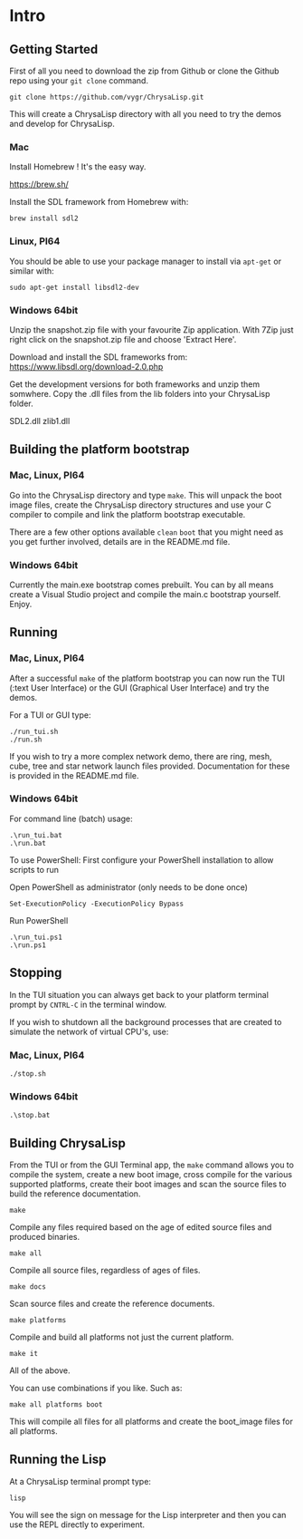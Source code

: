 # Intro

## Getting Started

First of all you need to download the zip from Github or clone the Github repo
using your `git clone` command.

```code
git clone https://github.com/vygr/ChrysaLisp.git
```

This will create a ChrysaLisp directory with all you need to try the demos and
develop for ChrysaLisp.

### Mac

Install Homebrew ! It's the easy way.

https://brew.sh/

Install the SDL framework from Homebrew with:

```code
brew install sdl2
```

### Linux, PI64

You should be able to use your package manager to install via `apt-get` or
similar with:

```code
sudo apt-get install libsdl2-dev
```

### Windows 64bit

Unzip the snapshot.zip file with your favourite Zip application. With 7Zip just
right click on the snapshot.zip file and choose 'Extract Here'.

Download and install the SDL frameworks from:
https://www.libsdl.org/download-2.0.php

Get the development versions for both frameworks and unzip them somwhere. Copy
the .dll files from the lib folders into your ChrysaLisp folder.

SDL2.dll
zlib1.dll

## Building the platform bootstrap

### Mac, Linux, PI64

Go into the ChrysaLisp directory and type `make`. This will unpack the boot
image files, create the ChrysaLisp directory structures and use your C compiler
to compile and link the platform bootstrap executable.

There are a few other options available `clean` `boot` that you might need as
you get further involved, details are in the README.md file.

### Windows 64bit

Currently the main.exe bootstrap comes prebuilt. You can by all means create a
Visual Studio project and compile the main.c bootstrap yourself. Enjoy.

## Running

### Mac, Linux, PI64

After a successful `make` of the platform bootstrap you can now run the TUI
(:text User Interface) or the GUI (Graphical User Interface) and try the demos.

For a TUI or GUI type:

```code
./run_tui.sh
./run.sh
```

If you wish to try a more complex network demo, there are ring, mesh, cube,
tree and star network launch files provided. Documentation for these is
provided in the README.md file.

### Windows 64bit

For command line (batch) usage:

```code
.\run_tui.bat
.\run.bat
```

To use PowerShell:
First configure your PowerShell installation to allow scripts to run

Open PowerShell as administrator (only needs to be done once)

```code
Set-ExecutionPolicy -ExecutionPolicy Bypass
```

Run PowerShell

```code
.\run_tui.ps1
.\run.ps1
```

## Stopping

In the TUI situation you can always get back to your platform terminal prompt
by `CNTRL-C` in the terminal window.

If you wish to shutdown all the background processes that are created to
simulate the network of virtual CPU's, use:

### Mac, Linux, PI64

```code
./stop.sh
```

### Windows 64bit

```code
.\stop.bat
```

## Building ChrysaLisp

From the TUI or from the GUI Terminal app, the `make` command allows you to
compile the system, create a new boot image, cross compile for the various
supported platforms, create their boot images and scan the source files to
build the reference documentation.

```code
make
```

Compile any files required based on the age of edited source files and produced
binaries.

```code
make all
```

Compile all source files, regardless of ages of files.

```code
make docs
```

Scan source files and create the reference documents.

```code
make platforms
```

Compile and build all platforms not just the current platform.

```code
make it
```

All of the above.

You can use combinations if you like. Such as:

```code
make all platforms boot
```

This will compile all files for all platforms and create the boot_image files
for all platforms.

## Running the Lisp

At a ChrysaLisp terminal prompt type:

```code
lisp
```

You will see the sign on message for the Lisp interpreter and then you can use
the REPL directly to experiment.
